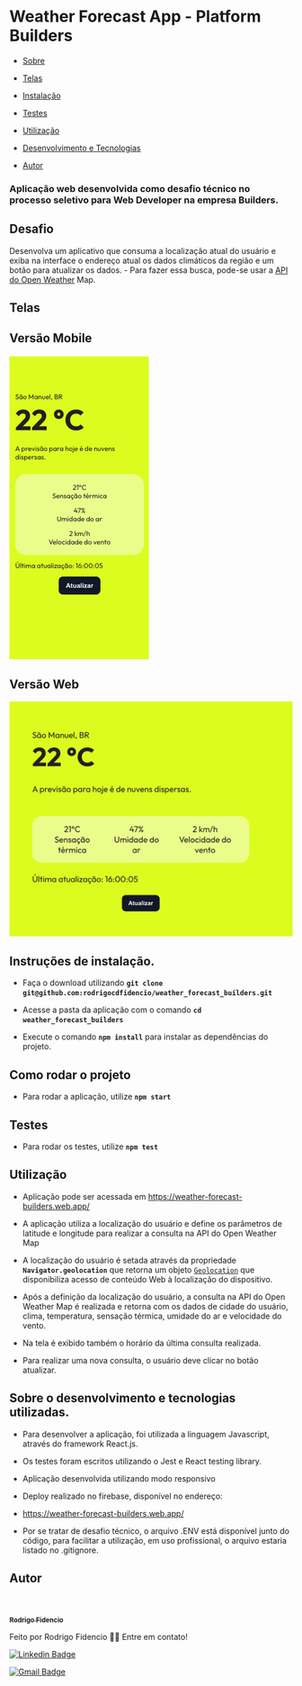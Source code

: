 
# Weather Forecast App - Platform Builders

<!--ts-->

* [Sobre](#sobre)

* [Telas](#telas)

* [Instalação](#instalacao)

* [Testes](#testes)

* [Utilização](#como-usar)

* [Desenvolvimento e Tecnologias](#tecnologias)

* [Autor](#autor)

<!--te-->

  

### Aplicação web desenvolvida como desafio técnico no processo seletivo para Web Developer na empresa Builders.

  

<a  id="sobre"></a>

## Desafio

Desenvolva um aplicativo que consuma a localização atual do usuário e exiba na interface o endereço atual os dados climáticos da região e um botão para atualizar os dados. - Para fazer essa busca, pode-se usar a [API do Open Weather](https://openweathermap.org/api) Map.

  

<a  id="telas"></a>

## Telas

## Versão Mobile

<img  src="https://github.com/rodrigocdfidencio/weather_forecast_builders/blob/developer/src/assets/Screen_mobile.png"  alt="Screen_mobile"/>

  

## Versão Web

<img  src="https://github.com/rodrigocdfidencio/weather_forecast_builders/blob/developer/src/assets/Screen_web.png"  alt="Screen_web"/>

  

  

<a  id="instalacao"></a>

  

## Instruções de instalação.

  

- Faça o download utilizando **`git clone git@github.com:rodrigocdfidencio/weather_forecast_builders.git`**

  

- Acesse a pasta da aplicação com o comando **`cd weather_forecast_builders`**

  

- Execute o comando **`npm install`** para instalar as dependências do projeto.

  

  

## Como rodar o projeto

  

- Para rodar a aplicação, utilize **`npm start`**

  

  

<a  id="testes"></a>

  

## Testes

  

- Para rodar os testes, utilize **`npm test`**

  

  

<a  id="como-usar"></a>

  

## Utilização

  

- Aplicação pode ser acessada em https://weather-forecast-builders.web.app/

  

- A aplicação utiliza a localização do usuário e define os parâmetros de latitude e longitude para realizar a consulta na API do Open Weather Map

  

- A localização do usuário é setada através da propriedade **`Navigator.geolocation`** que retorna um objeto [`Geolocation`](https://developer.mozilla.org/pt-BR/docs/Web/API/Geolocation) que disponibiliza acesso de conteúdo Web à localização do dispositivo.

  

- Após a definição da localização do usuário, a consulta na API do Open Weather Map é realizada e retorna com os dados de cidade do usuário, clima, temperatura, sensação térmica, umidade do ar e velocidade do vento.

  

- Na tela é exibido também o horário da última consulta realizada.

  

- Para realizar uma nova consulta, o usuário deve clicar no botão atualizar.

  

  
<a  id="tecnologias"></a>
## Sobre o desenvolvimento e tecnologias utilizadas.

  



  

- Para desenvolver a aplicação, foi utilizada a linguagem Javascript, através do framework React.js.

  

- Os testes foram escritos utilizando o Jest e React testing library.

  

- Aplicação desenvolvida utilizando modo responsivo

  

- Deploy realizado no firebase, disponível no endereço:

  

- https://weather-forecast-builders.web.app/

  

- Por se tratar de desafio técnico, o arquivo .ENV está disponível junto do código, para facilitar a utilização, em uso profissional, o arquivo estaria listado no .gitignore.

  
<a  id="autor"></a>

## Autor

<a  href="https://github.com/rodrigocdfidencio">

<img  style="border-radius: 50%;"  src="https://avatars.githubusercontent.com/u/60055837?s=120&v=4"  width="100px;"  alt=""/>

<br />

<sub><b>Rodrigo Fidencio</b></sub></a>

  
  

Feito por Rodrigo Fidencio 👋🏽 Entre em contato!

  

[![Linkedin Badge](https://img.shields.io/badge/-Rodrigo-blue?style=flat-square&logo=Linkedin&logoColor=white&link=https://www.linkedin.com/in/rodrigocdfidencio/)](https://www.linkedin.com/in/rodrigocdfidencio/)

[![Gmail Badge](https://img.shields.io/badge/-rodrigo.fidencio@gmail.com-c14438?style=flat-square&logo=Gmail&logoColor=white&link=mailto:rodrigo.fidencio@gmail.com)](mailto:rodrigo.fidencio@gmail.com)
